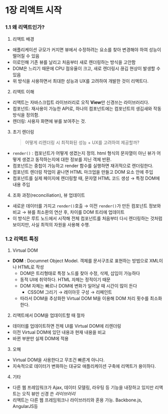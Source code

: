 # 1장 리액트 시작

### 1.1 왜 리액트인가?
1. 리액트 배경
- 애플리케이션 규모가 커지면 뷰에서 수정하려는 요소를 찾아 변경해야 하여 성능이 떨어질 수 있음
- 이로인해 기존 뷰를 날리고 처음부터 새로 렌더링하는 방식을 고안함
- DOM은 느리기 때문에 CPU 점유율이 크고, 새로 렌더링시 끊김 현상이 발생할 수 있음
- 위 방식을 사용하면서 최대한 성능과 UX를 고려하여 개발한 것이 리액트다.
2. 리액트 이해
- 리액트는 자바스크립트 라이브러리로 오직 **View**만 신경쓰는 라이브러리다.
- 컴포넌트: 재사용이 가능한 API로, 하나의 컴포넌트에는 컴포넌트의 생김새와 작동방식을 정의함.
- 렌더링: 사용자 화면에 뷰를 보여주는 것.

3. 초기 렌더링
    > 어떻게 리렌더링 시 최적화된 성능 + UX를 고려하여 제공할까?
  - `render()` : 컴포넌트가 어떻게 생겼는지 정의. html 형식의 문자열이 아닌 뷰가 어떻게 생겼고 동작하는지에 대한 정보를 지닌 객체 반환. 
  - 컴포넌트는 중첩이 가능하고 render 함수를 실행하면 재귀적으로 렌더링한다.
  - 컴포넌트 렌더링 작업이 끝나면 HTML 마크업을 만들고 DOM 요소 안에 주입
  - 컴포넌트를 실제 페이지에 렌더링할 때, 문자열 HTML 코드 생성 $\rightarrow$ 특정 DOM에 내용 주입

4. 조화 과정(reconciliation), 뷰 업데이트
- 새로운 데이터를 가지고 `render()`호출  $\rightarrow$ 이전 `render()`가 만든 컴포넌트 정보와 비교  $\rightarrow$ 뷰를 최소환의 연산 후, 차이를 DOM 트리에 업데이트 
- 이 방식은 루트 노드에서 시작해 전체 컴포넌트를 처음부터 다시 렌더링하는 것처럼 보이지만, 사실 최적의 자원을 사용해 수행.

### 1.2 리액트 특징
1. Virtual DOM
- **DOM** : Documnet Object Model. 객체를 문서구조로 표현하는 방법으로 XML이나 HTML로 작성
  - DOM은 트리형태로 특정 노드를 찾아 수정, 삭제, 삽입이 가능하다
  - 동적 UI에 취약하다. HTML 자체는 정적이기 때문
  - DOM 자체는 빠르나 DOM에 변화가 일어날 때 시간이 많이 든다
    - CSSOM 그리기  $\rightarrow$ 레이아웃 구성  $\rightarrow$ 리페인트
  - 따라서 DOM을 추상화한 Virtual DOM M을 이용해 DOM 처리 횟수를 최소화 한다.
2. 리액트에서 DOM을 업데이트할 때 절차
  - 데이터를 업데이트하면 전체 UI를 Virtual DOM에 리렌더링
  - 이전 Virtual DOM에 있던 내용과 현재 내용을 비교
  - 바뀐 부분만 실제 DOM에 적용
3. 오해
- Virtual DOM을 사용한다고 무조건 빠른게 아니다.
- 지속적으로 데이터가 변화하는 대규모 애플리케이션 구축에 리액트가 용이하다.
4. 기타
- 다른 웹 프레임워크가 Ajax, 데이터 모델링, 라우팅 등 기능을 내장하고 있지만 리액트는 오직 뷰만 신경 쓴 *라이브러리*
- 리액트는 다른 웹 프레임워크나 라이브러리와 혼용 가능. Backbone.js, AngularJS등 

